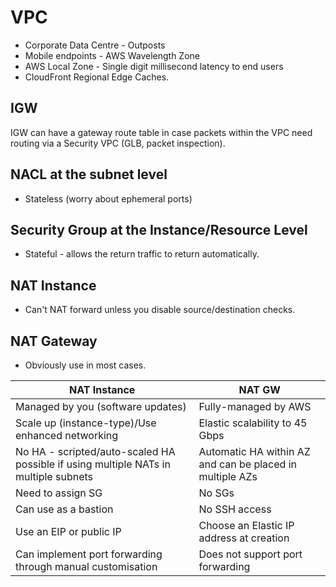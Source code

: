 # VPC

- Corporate Data Centre - Outposts
- Mobile endpoints - AWS Wavelength Zone
- AWS Local Zone - Single digit millisecond latency to end users
- CloudFront Regional Edge Caches.

## IGW

IGW can have a gateway route table in case packets within the VPC need routing via a Security VPC (GLB, packet inspection).

## NACL at the subnet level

- Stateless (worry about ephemeral ports)

## Security Group at the Instance/Resource Level

- Stateful - allows the return traffic to return automatically.

## NAT Instance

- Can't NAT forward unless you disable source/destination checks.

## NAT Gateway

- Obviously use in most cases.


| NAT Instance | NAT GW |
| --- | --- |
| Managed by you (software updates) | Fully-managed by AWS |
| Scale up (instance-type)/Use enhanced networking | Elastic scalability to 45 Gbps|
| No HA - scripted/auto-scaled HA possible if using multiple NATs in multiple subnets | Automatic HA within AZ and can be placed in multiple AZs|
| Need to assign SG | No SGs |
| Can use as a bastion | No SSH access |
| Use an EIP or public IP | Choose an Elastic IP address at creation |
| Can implement port forwarding through manual customisation | Does not support port forwarding |